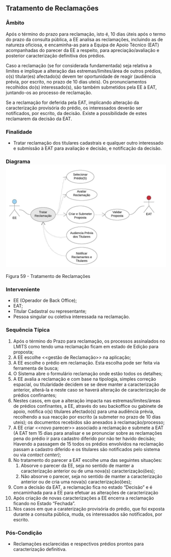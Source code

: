 ## Tratamento de Reclamações

### Âmbito

Após o término do prazo para reclamação, isto é, 10 dias úteis após o termo do prazo da consulta pública, a EE analisa as reclamações, incluindo as de natureza oficiosa, e encaminha-as para a Equipa de Apoio Técnico \(EAT\) acompanhadas do parecer da EE a respeito, para apreciação/avaliação e posterior caracterização definitiva dos prédios.

Caso a reclamação \(se for considerada fundamentada\) seja relativa a limites e implique a alteração das estremas/limites/área de outros prédios, o\(s\) titular\(es\) afectado\(s\) devem ter oportunidade de reagir \(audiência prévia, por escrito, no prazo de 10 dias uteis\). Os pronunciamentos recolhidos do\(s\) interessado\(s\), são também submetidos pela EE à EAT, juntando-os ao processo de reclamação.

Se a reclamação for deferida pela EAT, implicando alteração da caracterização provisória do prédio, os interessados deverão ser notificados, por escrito, da decisão. Existe a possibilidade de estes reclamarem da decisão da EAT.

### Finalidade

* Tratar reclamação dos titulares cadastrais e qualquer outro interessado e submissão à EAT para avaliação e decisão, e notificação da decisão.

### Diagrama![](/assets/59.jpg)

Figura 59 - Tratamento de Reclamações

### Interveniente

* EE \(Operador de Back Office\);
* EAT;
* Titular Cadastral ou representante;
* Pessoa singular ou coletiva interessada na reclamação.

### Sequência Típica

1. Após o término do Prazo para reclamação, os processos assinalados no LMITS como tendo uma reclamação ficam em estado de Edição para proposta;
2. A EE escolhe &lt;&lt;gestão de Reclamação&gt;&gt; na aplicação;
3. A EE escolhe o prédio em reclamação. Esta escolha pode ser feita via ferramenta de busca;
4. O Sistema abre o formulário reclamação onde estão todos os detalhes;
5. A EE avalia a reclamação e com base na tipologia, simples correção espacial, ou titularidade decidem se se deve manter a caracterização anterior, alterá-la e neste caso se haverá alteração de caracterização de prédios confinantes;
6. Nestes casos, em que a alteração impacta nas estremas/limites/áreas de prédios confinantes, a EE, através do seu backoffice ou gabinete de apoio, notifica o\(s\) titulares afectado\(s\) para uma audiência prévia, recolhendo a sua reacção por escrito \(a submeter no prazo de 10 dias uteis\); os documentos recebidos são anexados à reclamação/processo;
7. A EE criar &lt;&lt;novo parecer&gt;&gt; associado a reclamação e submete a EAT \(A EAT tem 15 dias para analisar e se pronunciar sobre as reclamações pena do prédio ir para cadastro diferido por não ter havido decisão; Havendo a passagem de 15 todos os prédios envolvidos na reclamação passam a cadastro diferido e os titulares são notificados pelo sistema ou via _contact_ _center\)_;
8. No tratamento do parecer a EAT escolhe uma das seguintes situações:
   1. Absorve o parecer da EE, seja no sentido de manter a caracterização anterior ou de uma nova\(s\) caracterização\(ões\);
   2. Não absorve o parecer, seja no sentido de manter a caracterização anterior ou de cria uma nova\(s\) caracterização\(ões\);
9. Com a decisão da EAT, a reclamação fica no estado “Decisão” e é encaminhada para a EE para efetuar as alterações de caracterização
10. Após criação de novas caracterizações a EE encerra a reclamação ficando no Estado “Fechada”.
11. Nos casos em que a caraterização provisória do prédio, que foi exposta durante a consulta pública, muda, os interessados são notificados, por escrito.

### Pós-Condição

* Reclamações esclarecidas e respectivos prédios prontos para caracterização definitiva.



